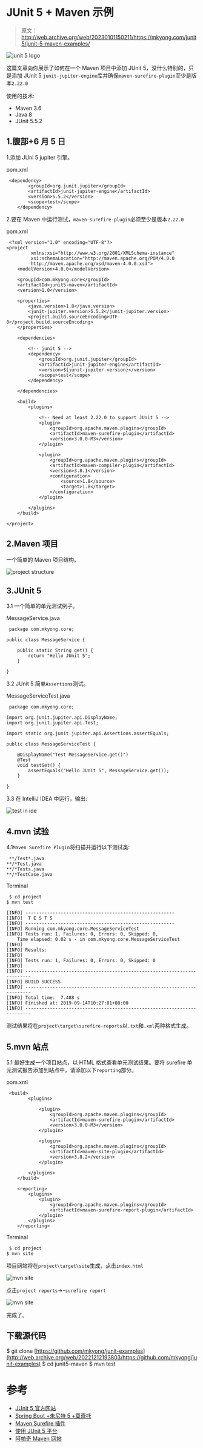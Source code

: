 # JUnit 5 + Maven 示例

> 原文：<http://web.archive.org/web/20230101150211/https://mkyong.com/junit5/junit-5-maven-examples/>

![junit 5 logo](img/3549572190da0f6ad0805e3079cd96fb.png)

这篇文章向你展示了如何在一个 Maven 项目中添加 JUnit 5，没什么特别的，只是添加 JUnit 5 `junit-jupiter-engine`库并确保`maven-surefire-plugin`至少是版本`2.22.0`

使用的技术:

*   Maven 3.6
*   Java 8
*   JUnit 5.5.2

## 1.腹部+6 月 5 日

1.添加 JUni 5 jupiter 引擎。

pom.xml

```
 <dependency>
		<groupId>org.junit.jupiter</groupId>
		<artifactId>junit-jupiter-engine</artifactId>
		<version>5.5.2</version>
		<scope>test</scope>
	</dependency> 
```

2.要在 Maven 中运行测试，`maven-surefire-plugin`必须至少是版本`2.22.0`

pom.xml

```
 <?xml version="1.0" encoding="UTF-8"?>
<project 
         xmlns:xsi="http://www.w3.org/2001/XMLSchema-instance"
         xsi:schemaLocation="http://maven.apache.org/POM/4.0.0
         http://maven.apache.org/xsd/maven-4.0.0.xsd">
    <modelVersion>4.0.0</modelVersion>

    <groupId>com.mkyong.core</groupId>
    <artifactId>junit5-maven</artifactId>
    <version>1.0</version>

    <properties>
        <java.version>1.8</java.version>
        <junit-jupiter.version>5.5.2</junit-jupiter.version>
        <project.build.sourceEncoding>UTF-8</project.build.sourceEncoding>
    </properties>

    <dependencies>

        <!-- junit 5 -->
        <dependency>
            <groupId>org.junit.jupiter</groupId>
            <artifactId>junit-jupiter-engine</artifactId>
            <version>${junit-jupiter.version}</version>
            <scope>test</scope>
        </dependency>

    </dependencies>

    <build>
        <plugins>

            <!-- Need at least 2.22.0 to support JUnit 5 -->
            <plugin>
                <groupId>org.apache.maven.plugins</groupId>
                <artifactId>maven-surefire-plugin</artifactId>
                <version>3.0.0-M3</version>
            </plugin>

            <plugin>
                <groupId>org.apache.maven.plugins</groupId>
                <artifactId>maven-compiler-plugin</artifactId>
                <version>3.8.1</version>
                <configuration>
                    <source>1.8</source>
                    <target>1.8</target>
                </configuration>
            </plugin>

        </plugins>
    </build>

</project> 
```

## 2.Maven 项目

一个简单的 Maven 项目结构。

![project structure](img/c3d7943585edb0b06282cc4f2bb02d6b.png)

## 3.JUnit 5

3.1 一个简单的单元测试例子。

MessageService.java

```
 package com.mkyong.core;

public class MessageService {

    public static String get() {
        return "Hello JUnit 5";
    }

} 
```

3.2 JUnit 5 简单`Assertions`测试。

MessageServiceTest.java

```
 package com.mkyong.core;

import org.junit.jupiter.api.DisplayName;
import org.junit.jupiter.api.Test;

import static org.junit.jupiter.api.Assertions.assertEquals;

public class MessageServiceTest {

    @DisplayName("Test MessageService.get()")
    @Test
    void testGet() {
        assertEquals("Hello JUnit 5", MessageService.get());
    }

} 
```

3.3 在 IntelliJ IDEA 中运行，输出:

![test in ide](img/0fe7468543c1dc294eddbebe1ce5475b.png)

## 4.mvn 试验

4.1`Maven Surefire Plugin`将扫描并运行以下测试类:

```
 **/Test*.java
**/*Test.java
**/*Tests.java
**/*TestCase.java 
```

Terminal

```
 $ cd project 
$ mvn test 

[INFO] -------------------------------------------------------
[INFO]  T E S T S
[INFO] -------------------------------------------------------
[INFO] Running com.mkyong.core.MessageServiceTest
[INFO] Tests run: 1, Failures: 0, Errors: 0, Skipped: 0, 
	Time elapsed: 0.02 s - in com.mkyong.core.MessageServiceTest
[INFO]
[INFO] Results:
[INFO]
[INFO] Tests run: 1, Failures: 0, Errors: 0, Skipped: 0
[INFO]
[INFO] ------------------------------------------------------------------------
[INFO] BUILD SUCCESS
[INFO] ------------------------------------------------------------------------
[INFO] Total time:  7.488 s
[INFO] Finished at: 2019-09-14T10:27:01+08:00
[INFO] ------------------------------------------------------------------------ 
```

测试结果将在`project\target\surefire-reports`以`.txt`和`.xml`两种格式生成。

## 5.mvn 站点

5.1 最好生成一个项目站点，以 HTML 格式查看单元测试结果。要将 surefire 单元测试报告添加到站点中，请添加以下`reporting`部分。

pom.xml

```
 <build>
        <plugins>

            <plugin>
                <groupId>org.apache.maven.plugins</groupId>
                <artifactId>maven-surefire-plugin</artifactId>
                <version>3.0.0-M3</version>
            </plugin>

            <plugin>
                <groupId>org.apache.maven.plugins</groupId>
                <artifactId>maven-site-plugin</artifactId>
                <version>3.8.2</version>
            </plugin>

        </plugins>
    </build>

    <reporting>
        <plugins>
            <plugin>
                <groupId>org.apache.maven.plugins</groupId>
                <artifactId>maven-surefire-report-plugin</artifactId>
            </plugin>
        </plugins>
    </reporting> 
```

Terminal

```
 $ cd project 
$ mvn site 
```

项目网站将在`project\target\site`生成，点击`index.html`

![mvn site](img/d3fe43bf73fb6c5b0070843820df4bf9.png)

点击`project reports`->-`surefire report`

![mvn site](img/2199b4491722059095a5f49b461c44d4.png)

完成了。

## 下载源代码

$ git clone [https://github.com/mkyong/junit-examples](http://web.archive.org/web/20221212193803/https://github.com/mkyong/junit-examples)
$ cd junit5-maven
$ mvn test

# 参考

*   [JUnit 5 官方网站](http://web.archive.org/web/20221212193803/https://junit.org/junit5/)
*   [Spring Boot +朱尼特 5 +莫奇托](http://web.archive.org/web/20221212193803/https://www.mkyong.com/spring-boot/spring-boot-junit-5-mockito/)
*   [Maven Surefire 插件](http://web.archive.org/web/20221212193803/https://maven.apache.org/surefire/maven-surefire-plugin/)
*   [使用 JUnit 5 平台](http://web.archive.org/web/20221212193803/https://maven.apache.org/surefire/maven-surefire-plugin/examples/junit-platform.html)
*   [阿帕奇 Maven 网站](http://web.archive.org/web/20221212193803/https://maven.apache.org/plugins/maven-site-plugin/)

<input type="hidden" id="mkyong-current-postId" value="15175">